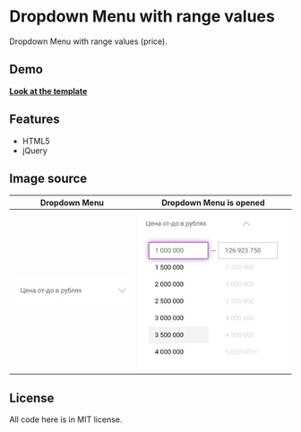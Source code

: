 # Dropdown Menu with range values

Dropdown Menu with range values (price).

## Demo
**[Look at the template](http://htmlpreview.github.io/?https://github.com/arthique/dropdown-menu-with-range-values/blob/master/dropdown-menu.html)**

## Features
* HTML5
* jQuery

## Image source
| Dropdown Menu | Dropdown Menu is opened |
| ------------------------- | ------------------------- |
![Dropdown Menu](https://github.com/arthique/dropdown-menu-with-range-values/blob/master/src/dmenu.jpg)  |  ![Dropdown Menu is opened](https://github.com/arthique/dropdown-menu-with-range-values/blob/master/src/dmenu-open.jpg)

## License
All code here is in MIT license.